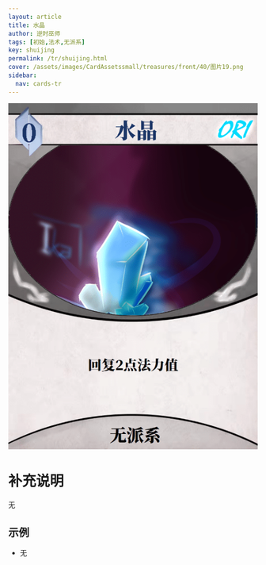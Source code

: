 ```yaml
---
layout: article
title: 水晶
author: 逆时巫师
tags: [初始,法术,无派系]
key: shuijing
permalink: /tr/shuijing.html
cover: /assets/images/CardAssetssmall/treasures/front/40/图片19.png
sidebar:
  nav: cards-tr
---
```

![](/assets/images/CardAssets/treasures/front/40/图片19.png)

# 补充说明
无


## 示例
* 无
